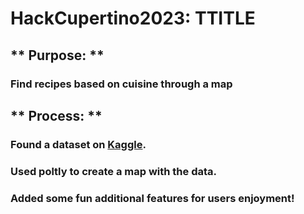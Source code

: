 # HackCupertino2023: TTITLE

## ** Purpose: ** 
### Find recipes based on cuisine through a map

## ** Process: **

### Found a dataset on [Kaggle](https://www.kaggle.com/datasets/alaknandaa/recipes-data-by-cuisine?resource=download).

### Used poltly to create a map with the data.

### Added some fun additional features for users enjoyment!
